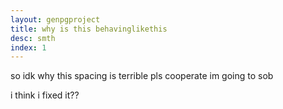 ```yaml
---
layout: genpgproject
title: why is this behavinglikethis
desc: smth
index: 1
---
```

so idk why
this
spacing
is
terrible 
pls cooperate im going to sob 



i think i fixed it??

